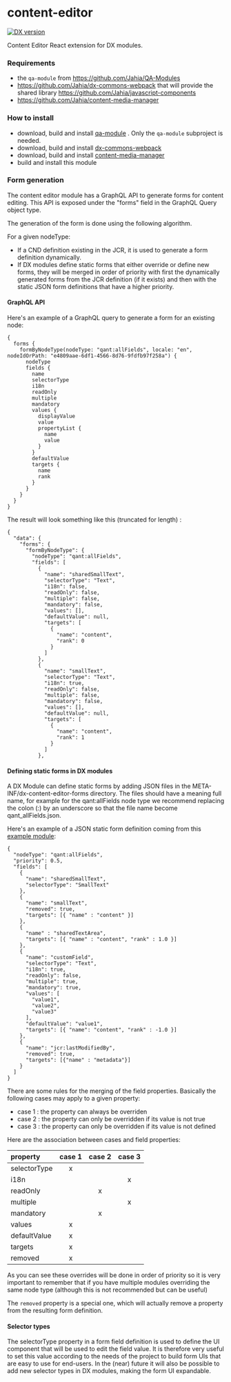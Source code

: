 content-editor
==============
[![DX version][dx-image]][dx-url]

Content Editor React extension for DX modules.

### Requirements
- the `qa-module` from https://github.com/Jahia/QA-Modules
- https://github.com/Jahia/dx-commons-webpack that will provide the shared library https://github.com/Jahia/javascript-components
- https://github.com/Jahia/content-media-manager
### How to install

- download, build and install [qa-module](https://github.com/Jahia/QA-Modules) . Only the `qa-module` subproject is needed.
- download, build and install [dx-commons-webpack](https://github.com/Jahia/dx-commons-webpack)
- download, build and install [content-media-manager](https://github.com/Jahia/content-media-manager/tree)
- build and install this module

[dx-image]: https://img.shields.io/badge/DX-7.3.0.0-blue.svg
[dx-url]: https://www.jahia.com

### Form generation

The content editor module has a GraphQL API to generate forms for content editing.
This API is exposed under the "forms" field in the GraphQL Query object type.

The generation of the form is done using the following algorithm.

For a given nodeType:

- If a CND definition existing in the JCR, it is used to generate a form definition dynamically.
- If DX modules define static forms that either override or define new forms, they will be merged in order of priority
with first the dynamically generated forms from the JCR definition (if it exists) and then with the static JSON form 
definitions that have a higher priority.

#### GraphQL API

Here's an example of a GraphQL query to generate a form for an existing node:

    {
      forms {
        formByNodeType(nodeType: "qant:allFields", locale: "en", nodeIdOrPath: "e4809aae-6df1-4566-8d76-9fdfb97f258a") {
          nodeType
          fields {
            name
            selectorType
            i18n
            readOnly
            multiple
            mandatory
            values {
              displayValue
              value
              propertyList {
                name
                value
              }
            }
            defaultValue
            targets {
              name
              rank
            }
          }
        }
      }
    }

The result will look something like this (truncated for length) : 

    {
      "data": {
        "forms": {
          "formByNodeType": {
            "nodeType": "qant:allFields",
            "fields": [
              {
                "name": "sharedSmallText",
                "selectorType": "Text",
                "i18n": false,
                "readOnly": false,
                "multiple": false,
                "mandatory": false,
                "values": [],
                "defaultValue": null,
                "targets": [
                  {
                    "name": "content",
                    "rank": 0
                  }
                ]
              },
              {
                "name": "smallText",
                "selectorType": "Text",
                "i18n": true,
                "readOnly": false,
                "multiple": false,
                "mandatory": false,
                "values": [],
                "defaultValue": null,
                "targets": [
                  {
                    "name": "content",
                    "rank": 1
                  }
                ]
              },



#### Defining static forms in DX modules

A DX Module can define static forms by adding JSON files in the META-INF/dx-content-editor-forms directory. The files 
should have a meaning full name, for example for the qant:allFields node type we recommend replacing the colon (:) by an 
underscore so that the file name become qant_allFields.json.

Here's an example of a JSON static form definition coming from this [example module](https://github.com/Jahia/content-editor-formdef-test-module): 

    {
      "nodeType": "qant:allFields",
      "priority": 0.5,
      "fields": [
        {
          "name": "sharedSmallText",
          "selectorType": "SmallText"
        },
        {
          "name": "smallText",
          "removed": true,
          "targets": [{ "name" : "content" }]
        },
        {
          "name" : "sharedTextArea",
          "targets": [{ "name" : "content", "rank" : 1.0 }]
        },
        {
          "name": "customField",
          "selectorType": "Text",
          "i18n": true,
          "readOnly": false,
          "multiple": true,
          "mandatory": true,
          "values": [
            "value1",
            "value2",
            "value3"
          ],
          "defaultValue": "value1",
          "targets": [{ "name": "content", "rank" : -1.0 }]
        },
        {
          "name": "jcr:lastModifiedBy",
          "removed": true,
          "targets": [{"name" : "metadata"}]
        }
      ]
    } 
    
There are some rules for the merging of the field properties. Basically the following cases may apply to a given property:
- case 1 : the property can always be overriden 
- case 2 : the property can only be overridden if its value is not true
- case 3 : the property can only be overridden if its value is not defined

Here are the association between cases and field properties:

| property      | case 1 | case 2 | case 3 |
| :------------ | :----: | :----: | :----: |
| selectorType  | x      |        |        |
| i18n          |        |        | x      |
| readOnly      |        | x      |        |
| multiple      |        |        | x      |
| mandatory     |        | x      |        |
| values        | x      |        |        |
| defaultValue  | x      |        |        |
| targets       | x      |        |        |
| removed       | x      |        |        |

As you can see these overrides will be done in order of priority so it is very important to remember that if you have 
multiple modules overriding the same node type (although this is not recommended but can be useful)

The `removed` property is a special one, which will actually remove a property from the resulting form definition.

#### Selector types

The selectorType property in a form field definition is used to define the UI component that will be used to edit the
field value. It is therefore very useful to set this value according to the needs of the project to build form UIs that 
are easy to use for end-users. In the (near) future it will also be possible to add new selector types in DX modules,
making the form UI expandable.
        